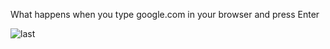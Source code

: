 What happens when you type google.com in your browser and press Enter

![last](https://user-images.githubusercontent.com/75266766/194786099-3f81986d-67ad-4701-b74a-06281136a662.PNG)
